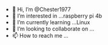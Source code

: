 - 👋 Hi, I’m @Chester1977
- 👀 I’m interested in ...raspberry pi 4b
- 🌱 I’m currently learning ...Linux 
- 💞️ I’m looking to collaborate on ...
- 📫 How to reach me ...

<!---
Chester1977/Chester1977 is a ✨ special ✨ repository because its `README.md` (this file) appears on your GitHub profile.
You can click the Preview link to take a look at your changes.
--->
